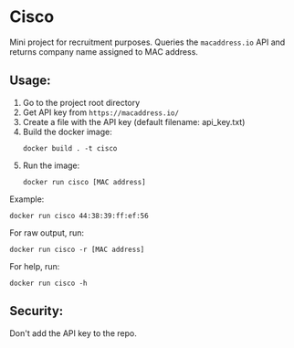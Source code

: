 # Cisco
Mini project for recruitment purposes. Queries the `macaddress.io` API and returns company name assigned to MAC address.

## Usage:
1. Go to the project root directory
1. Get API key from `https://macaddress.io/`
1. Create a file with the API key (default filename: api_key.txt)
2. Build the docker image:
    ```
    docker build . -t cisco
    ```
4. Run the image:
    ```
    docker run cisco [MAC address]
    ```

Example:
```
docker run cisco 44:38:39:ff:ef:56
```

For raw output, run:
```
docker run cisco -r [MAC address]
```

For help, run:
```
docker run cisco -h
```

## Security:
Don't add the API key to the repo.